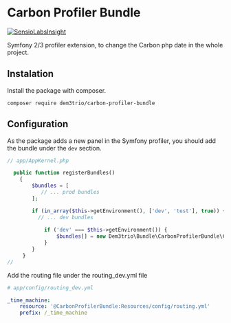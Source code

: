 # Carbon Profiler Bundle

[![SensioLabsInsight](https://insight.sensiolabs.com/projects/6174a606-6a58-41db-9692-0d8d35c2ac17/mini.png)](https://insight.sensiolabs.com/projects/6174a606-6a58-41db-9692-0d8d35c2ac17)

Symfony 2/3 profiler extension, to change the Carbon php date in the whole project.


## Instalation

Install the package with composer.

```
composer require dem3trio/carbon-profiler-bundle
```

## Configuration

As the package adds a new panel in the Symfony profiler, you should add the bundle under
the ```dev``` section.

```php
// app/AppKernel.php

  public function registerBundles()
    {
        $bundles = [
           // ... prod bundles
        ];

        if (in_array($this->getEnvironment(), ['dev', 'test'], true)) {
          // ... dev bundles
          
            if ('dev' === $this->getEnvironment()) {
                $bundles[] = new Dem3trio\Bundle\CarbonProfilerBundle\CarbonProfilerBundle();
            }
        }
     }
// 
```

Add the routing file under the routing_dev.yml file

```yml
# app/config/routing_dev.yml

_time_machine:
    resource: '@CarbonProfilerBundle:Resources/config/routing.yml'
    prefix: /_time_machine
    
```

